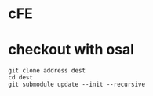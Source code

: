 cFE
===

checkout with osal
===
```
git clone address dest
cd dest
git submodule update --init --recursive
```
